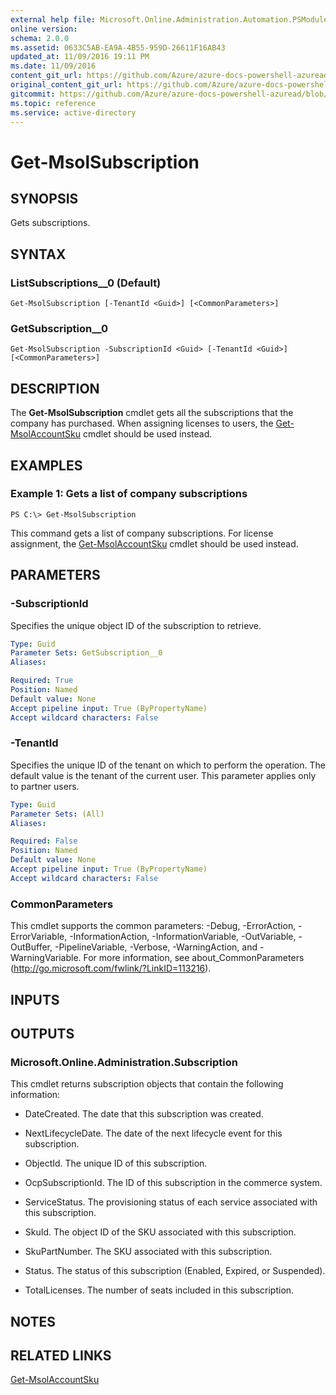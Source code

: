 ```yaml
---
external help file: Microsoft.Online.Administration.Automation.PSModule.dll-Help.xml
online version:
schema: 2.0.0
ms.assetid: 0633C5AB-EA9A-4B55-959D-26611F16AB43
updated_at: 11/09/2016 19:11 PM
ms.date: 11/09/2016
content_git_url: https://github.com/Azure/azure-docs-powershell-azuread/blob/master/Azure%20AD%20Cmdlets/MSOnline/v1/Get-MsolSubscription.md
original_content_git_url: https://github.com/Azure/azure-docs-powershell-azuread/blob/master/Azure%20AD%20Cmdlets/MSOnline/v1/Get-MsolSubscription.md
gitcommit: https://github.com/Azure/azure-docs-powershell-azuread/blob/2ed1dc4a4cad9328c634640b8f50d00798f6278b
ms.topic: reference
ms.service: active-directory
---
```


# Get-MsolSubscription

## SYNOPSIS
Gets subscriptions.

## SYNTAX

### ListSubscriptions__0 (Default)
```
Get-MsolSubscription [-TenantId <Guid>] [<CommonParameters>]
```

### GetSubscription__0
```
Get-MsolSubscription -SubscriptionId <Guid> [-TenantId <Guid>] [<CommonParameters>]
```

## DESCRIPTION
The **Get-MsolSubscription** cmdlet gets all the subscriptions that the company has purchased.
When assigning licenses to users, the [Get-MsolAccountSku](./Get-MsolAccountSku.md) cmdlet should be used instead.

## EXAMPLES

### Example 1: Gets a list of company subscriptions
```
PS C:\> Get-MsolSubscription
```

This command gets a list of company subscriptions.
For license assignment,  the [Get-MsolAccountSku](./Get-MsolAccountSku.md) cmdlet should be used instead.

## PARAMETERS

### -SubscriptionId
Specifies the unique object ID of the subscription to retrieve.

```yaml
Type: Guid
Parameter Sets: GetSubscription__0
Aliases:

Required: True
Position: Named
Default value: None
Accept pipeline input: True (ByPropertyName)
Accept wildcard characters: False
```

### -TenantId
Specifies the unique ID of the tenant on which to perform the operation.
The default value is the tenant of the current user.
This parameter applies only to partner users.

```yaml
Type: Guid
Parameter Sets: (All)
Aliases:

Required: False
Position: Named
Default value: None
Accept pipeline input: True (ByPropertyName)
Accept wildcard characters: False
```

### CommonParameters
This cmdlet supports the common parameters: -Debug, -ErrorAction, -ErrorVariable, -InformationAction, -InformationVariable, -OutVariable, -OutBuffer, -PipelineVariable, -Verbose, -WarningAction, and -WarningVariable. For more information, see about_CommonParameters (http://go.microsoft.com/fwlink/?LinkID=113216).

## INPUTS

## OUTPUTS

### Microsoft.Online.Administration.Subscription
This cmdlet returns subscription objects that contain the following information:

* DateCreated. The date that this subscription was created.

* NextLifecycleDate. The date of the next lifecycle event for this subscription.

* ObjectId. The unique ID of this subscription.

* OcpSubscriptionId. The ID of this subscription in the commerce system.

* ServiceStatus. The provisioning status of each service associated with this subscription.

* SkuId. The object ID of the SKU associated with this subscription.

* SkuPartNumber. The SKU associated with this subscription.

* Status. The status of this subscription (Enabled, Expired, or Suspended).

* TotalLicenses. The number of seats included in this subscription.

## NOTES

## RELATED LINKS
[Get-MsolAccountSku](./Get-MsolAccountSku.md)
